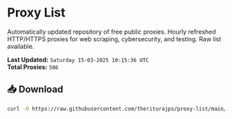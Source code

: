 # Proxy List

Automatically updated repository of free public proxies. Hourly refreshed HTTP/HTTPS proxies for web scraping, cybersecurity, and testing. Raw list available.

**Last Updated:** `Saturday 15-03-2025 10:15:36 UTC`  
**Total Proxies:** `586`

## 📥 Download
```bash
curl -O https://raw.githubusercontent.com/theriturajps/proxy-list/main/proxies.txt
